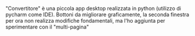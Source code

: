 "Convertitore" è una piccola app desktop realizzata in python (utilizzo di pycharm come IDE). Bottoni da migliorare graficamente, la seconda finestra per ora non realizza modifiche fondamentali, ma l'ho aggiunta per sperimentare con il "multi-pagina"
